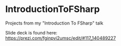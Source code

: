 # IntroductionToFSharp
Projects from my "Introduction To FSharp" talk

Slide deck is found here: https://prezi.com/fginpvi2umsc/edit/#117_140489227
